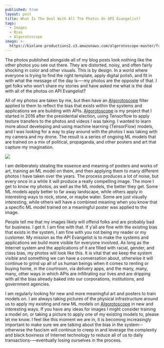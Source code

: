```yaml
---
published: true
layout: post
title: What Is The Deal With All The Photos On API Evangelist?
tags:
  - Images
  - Bias
  - Algorotoscope
image: >-
  https://kinlane-productions2.s3.amazonaws.com/algorotoscope-master/francis-williams-cell-tower-close.jpeg
---
```

The photos published alongside all of my blog posts look nothing like the other photos you see out there. They are distorted, noisy, and often fairly shocking in color and other visuals. This is by design. In a world where everyone is trying to find the right template, apply digital polish, and fit in with what the message of the day is—-my photos are the opposite of that. I get folks who won’t share my stories and have asked me what is the deal with all of the photos on API Evangelist?

All of my photos are taken by me, but then have an [Algorotoscope](https://algorithmic.rotoscope.work/) filter applied to them to reflect the bias that exists within the systems and applications we are building with APIs. [Algorotoscope](https://algorithmic.rotoscope.work/) is my project that I started in 2016 after the presidential election, using Tensorflow to apply texture transfers to the photos and videos I was taking. I wanted to learn more about developing and using machine learning (TensorFlow) models, and I was looking for a way to play around with the photos I was taking with my camera and my drone. The result is a series of ongoing ML models that are trained on a mix of political, propaganda, and other posters and art that capture my imagination.

<img src="https://kinlane-productions2.s3.amazonaws.com/algorotoscope-master/francis-williams-feminist-pioneers.jpeg">

I am deliberately stealing the essence and meaning of posters and works of art, training an ML model on them, and then applying them to many different photos I have taken over the years. The process produces a lot of noise, but every once in a while it will produce a really compelling image. The more I get to know my photos, as well as the ML models, the better they get. Some ML models apply better to far away landscape, while others apply in interesting ways to rock, stone, or maybe water. Some are just visually interesting, while others will have a combined meaning when you know that a specific ML model trained on a meaningful poster was applied to the image.

People tell me that my images likely will offend folks and are probably bad for business. I get it. I am fine with that. If y’all are fine with the existing bias that exists in the system, I am fine with you not being my reader or my customer. My mission as the API Evangelist is to make the systems and applications we build more visible for everyone involved. As long as the Internet system and the applications of it are filled with racial, gender, and class bias, my photos will look like this. It is vital that we keep the system visible and something we can have a conversation about, otherwise it will continue to grind up all of us human beings when it comes to renting or buying home, in the courtroom, via delivery apps, and the many, many, many, other ways in which APIs are infiltrating our lives and are dripping with all the bias already baked into our corporations, institutions, and government agencies.

I am regularly looking for new and more meaningful art and posters to train models on. I am always taking pictures of the physical infrastructure around us to apply my existing and new ML models on [Algorotoscope](https://algorithmic.rotoscope.work/) in new and interesting ways. If you have any ideas for images I might consider training a model on, or taking a picture to apply one of my existing models to, please let me know. I feel like this moment we are in, it is becoming increasingly important to make sure we are talking about the bias in the system--otherwise the fascism will continue to creep in and leverage the complexity and black boxiness of Internet technology to reduce all of us to daily transactions-—eventually losing ourselves in the process.